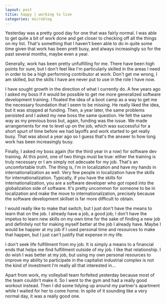 ```yaml
---
layout: post
titie: happy | working to live
categories: microblog
---
```


Yesterday was a pretty good day for one that was fairly normal. I was able to get quite a bit of work done and get closer to checking off all the things on my list. That's something that I haven't been able to do in quite some time given that work has been prett busy, and always increasingly so for the past several months, maybe even a year. 

Generally, work has been pretty unfulfilling for me. There have been high points for sure, but I don't feel like I'm particularly skilled in the areas I need in order to be a high performing contributor at work. Don't get me wrong, I am skilled, but the skills I have are never put to use in the role I have now. 

I have sought growth in the direction of what I currently do. A few years ago I asked my boss if it would be possible to get me more generalized software development training. I floated the idea of a boot camp as a way to get me the necessary foundation that I seem to be missing. He really liked the idea, but it was stopped at funding. Then, a year later, the same problems persisted and I asked my new boss the same question. He felt the same way as my previous boss but, again, funding was the issue. We made arrangements for me to level up on the job, which was successful for a short spurt of time before we had layoffs and work started to get really busy. That was about a year ago so I guess that's the answer to how long work has been increasingly busy. 

Finally, I asked my boss again (for the third year in a row) for software dev training. At this point, one of two things must be true: either the training is truly necessary or I am simply not adecuate for my job. That's an uncomfortable truth. The thing is, I'm in localization and have my hands in internationalization as well. Very few people in localization have the skills for internationalization. Typically, if you have the skills for internationalization, you are a software developer who got roped into the globalization side of software. It's pretty uncommon for someone to be in localization and make the move to internationalization, precisely because the software development skillset is far more difficult to obtain.

I would really like to make that switch, but I just don't have the means to learn that on the job. I already have a job, a good job; I don't have the impetus to learn new skills on my own time for the sake of finding a new job and definitely not for making myself better at the job I already have. Maybe I would be happier at my job if I used personal time and resources to make that happen, but I just can't justify that expense in my life. 

I don't seek life fulfillment from my job. It is simply a means to a financial ends that helps me find fulfillment outside of my job. I like that relationship. I do wish I was better at my job, but using my own personal resources to improve my ability to participate in the capitalist industrial complex is not the kind of investment I'm really all that interested in...

Apart from work, my volleyball team forfeited yesterday because most of the team couldn't make it. So I went to the gym and had a really good workout instead. Then I did some tidying up around my partner's apartment while I waited for her to come home. In spite of it sounding like a very normal day, it was a really good one. 
